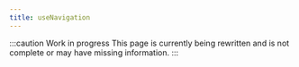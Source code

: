 ```yaml
---
title: useNavigation
---
```


:::caution Work in progress
This page is currently being rewritten and is not complete or may have missing information.
:::